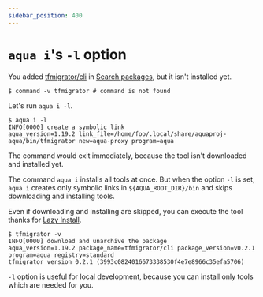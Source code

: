 ```yaml
---
sidebar_position: 400
---
```


# `aqua i`'s `-l` option

You added [tfmigrator/cli](https://github.com/tfmigrator/cli) in [Search packages](search-packages), but it isn't installed yet.

```console
$ command -v tfmigrator # command is not found

```

Let's run `aqua i -l`.

```console
$ aqua i -l
INFO[0000] create a symbolic link                        aqua_version=1.19.2 link_file=/home/foo/.local/share/aquaproj-aqua/bin/tfmigrator new=aqua-proxy program=aqua
```

The command would exit immediately, because the tool isn't downloaded and installed yet.

The command `aqua i` installs all tools at once.
But when the option `-l` is set, `aqua i` creates only symbolic links in `${AQUA_ROOT_DIR}/bin` and skips downloading and installing tools.

Even if downloading and installing are skipped, you can execute the tool thanks for [Lazy Install](lazy-install).

```console
$ tfmigrator -v
INFO[0000] download and unarchive the package            aqua_version=1.19.2 package_name=tfmigrator/cli package_version=v0.2.1 program=aqua registry=standard
tfmigrator version 0.2.1 (3993c0824016673338530f4e7e8966c35efa5706)
```

`-l` option is useful for local development, because you can install only tools which are needed for you.
